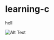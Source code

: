 # learning-c

hell

![Alt Text](https://encrypted-tbn2.gstatic.com/images?q=tbn:ANd9GcQZwX8aJ_KDiBVjB7cpRu1TrHqV5lAEm6VrGB69-oWllylr74OG)
